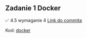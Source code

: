 ## Zadanie 1 Docker

✅ 4.5 wymaganie 4 [Link do commita](https://github.com/bartek-kachnic123/dockerExample/commit/cdf01513ca2b85ad47b9b3a324e3d3197b20aaba)


Kod: [docker](https://github.com/bartek-kachnic123/dockerExample/tree/main/docker)
